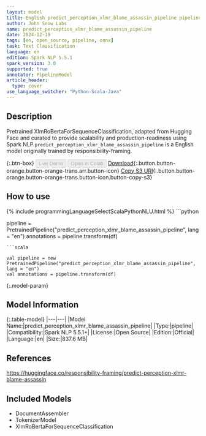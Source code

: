 ```yaml
---
layout: model
title: English predict_perception_xlmr_blame_assassin_pipeline pipeline XlmRoBertaForSequenceClassification from responsibility-framing
author: John Snow Labs
name: predict_perception_xlmr_blame_assassin_pipeline
date: 2024-12-19
tags: [en, open_source, pipeline, onnx]
task: Text Classification
language: en
edition: Spark NLP 5.5.1
spark_version: 3.0
supported: true
annotator: PipelineModel
article_header:
  type: cover
use_language_switcher: "Python-Scala-Java"
---
```


## Description

Pretrained XlmRoBertaForSequenceClassification, adapted from Hugging Face and curated to provide scalability and production-readiness using Spark NLP.`predict_perception_xlmr_blame_assassin_pipeline` is a English model originally trained by responsibility-framing.

{:.btn-box}
<button class="button button-orange" disabled>Live Demo</button>
<button class="button button-orange" disabled>Open in Colab</button>
[Download](https://s3.amazonaws.com/auxdata.johnsnowlabs.com/public/models/predict_perception_xlmr_blame_assassin_pipeline_en_5.5.1_3.0_1734598709514.zip){:.button.button-orange.button-orange-trans.arr.button-icon}
[Copy S3 URI](s3://auxdata.johnsnowlabs.com/public/models/predict_perception_xlmr_blame_assassin_pipeline_en_5.5.1_3.0_1734598709514.zip){:.button.button-orange.button-orange-trans.button-icon.button-copy-s3}

## How to use



<div class="tabs-box" markdown="1">
{% include programmingLanguageSelectScalaPythonNLU.html %}
```python

pipeline = PretrainedPipeline("predict_perception_xlmr_blame_assassin_pipeline", lang = "en")
annotations =  pipeline.transform(df)   

```
```scala

val pipeline = new PretrainedPipeline("predict_perception_xlmr_blame_assassin_pipeline", lang = "en")
val annotations = pipeline.transform(df)

```
</div>

{:.model-param}
## Model Information

{:.table-model}
|---|---|
|Model Name:|predict_perception_xlmr_blame_assassin_pipeline|
|Type:|pipeline|
|Compatibility:|Spark NLP 5.5.1+|
|License:|Open Source|
|Edition:|Official|
|Language:|en|
|Size:|837.6 MB|

## References

https://huggingface.co/responsibility-framing/predict-perception-xlmr-blame-assassin

## Included Models

- DocumentAssembler
- TokenizerModel
- XlmRoBertaForSequenceClassification